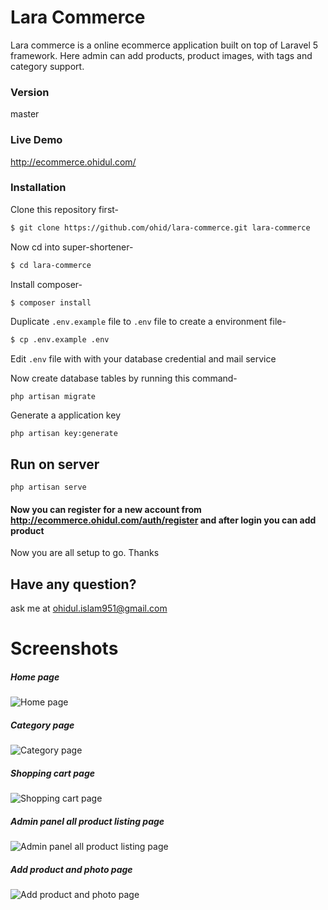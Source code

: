 # Lara Commerce

Lara commerce is a online ecommerce application built on top of Laravel 5 framework. 
Here admin can add products, product images, with tags and category support.


### Version
master

### Live Demo
http://ecommerce.ohidul.com/

### Installation

Clone this repository first-
```sh
$ git clone https://github.com/ohid/lara-commerce.git lara-commerce
```

Now cd into super-shortener-
```sh
$ cd lara-commerce
```

Install composer-
```sh
$ composer install  
```

Duplicate `.env.example` file to `.env` file to create a environment file-
```sh
$ cp .env.example .env
```

Edit `.env` file with with your database credential and mail service

Now create database tables by running this command-
```
php artisan migrate
```

Generate a application key
```
php artisan key:generate
```

## Run on server
```
php artisan serve
```

#### Now you can register for a  new account from http://ecommerce.ohidul.com/auth/register and after login you can add product

Now you are all setup to go. Thanks

## Have any  question?
ask me at ohidul.islam951@gmail.com


# Screenshots

##### Home page 
![Home page ](https://51a1cb64ccf988db62251900e9a17dcc2ca25907.googledrive.com/host/0B6SVI7iK7bjjb3M1VXkwNm0yMDA)


##### Category page
![Category page](https://d8962e48bf3fa1f030870c45233997a261e16f54.googledrive.com/host/0B6SVI7iK7bjjbmNubXVyWlAteEk)


##### Shopping cart page 
![Shopping cart page ](https://c7623b9e507e8cbbff07bb574e7cffa616fa558d.googledrive.com/host/0B6SVI7iK7bjjaXZOU2EtRS1feVk)

##### Admin panel all product listing page
![Admin panel all product listing page](https://03b135dfeaa0d5f80b767afdb4a38b5c5c0c0760.googledrive.com/host/0B6SVI7iK7bjjQjNMOGMwREhnajA)


##### Add product and photo page
![Add product and photo page](https://66ef003719a16dfc0edb83064526d4a280aab88b.googledrive.com/host/0B6SVI7iK7bjjUGZISGxQZmJDS3c)

